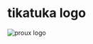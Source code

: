 # tikatuka logo

![proux logo](https://cdn.rawgit.com/tikatuka/logo/master/tikatuka.svg "tikatuka logo")
